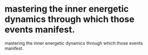 # mastering the inner energetic dynamics through which those events manifest.

mastering the inner energetic dynamics through which those events manifest.
